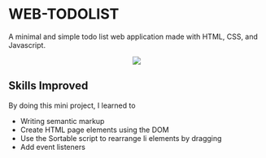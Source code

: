 # WEB-TODOLIST

A minimal and simple todo list web application made with HTML, CSS, and Javascript.

<p align="center">
  <img src="https://user-images.githubusercontent.com/40157947/147866735-9952986d-6bad-47d5-8818-83b537af106d.png" width="auto">
</p>

## Skills Improved
By doing this mini project, I learned to
- Writing semantic markup
- Create HTML page elements using the DOM
- Use the Sortable script to rearrange li elements by dragging
- Add event listeners
